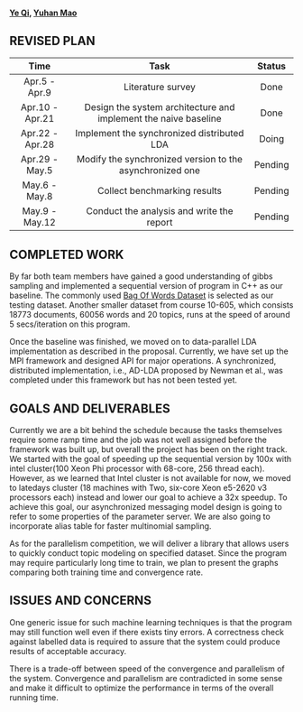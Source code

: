 #### [Ye Qi](https://www.linkedin.com/in/ye-charlotte-qi/), [Yuhan Mao](https://www.linkedin.com/in/yuhan-mao-a09144a5/)

## REVISED PLAN
<!-- Break time down into half-week increments. Each increment should have at least one task, and for each task put a person's name on it. -->

| Time | Task | Status |
|:----:|:----:|:------:|
| Apr.5 - Apr.9 | Literature survey | Done |
| Apr.10 - Apr.21 | Design the system architecture and implement the naive baseline | Done |
| Apr.22 - Apr.28 | Implement the synchronized distributed LDA | Doing |
| Apr.29 - May.5 | Modify the synchronized version to the asynchronized one | Pending |
| May.6 - May.8 | Collect benchmarking results | Pending |
| May.9 - May.12 | Conduct the analysis and write the report | Pending |


## COMPLETED WORK
<!-- One to two paragraphs, summarize the work that you have completed so far. -->

By far both team members have gained a good understanding of gibbs sampling and implemented a sequential version of program in C++ as our baseline. The commonly used [Bag Of Words Dataset](https://archive.ics.uci.edu/ml/datasets/Bag+of+Words) is selected as our testing dataset. Another smaller dataset from course 10-605, which consists 18773 documents, 60056 words and 20 topics, runs at the speed of around 5 secs/iteration on this program. 

Once the baseline was finished, we moved on to data-parallel LDA implementation as described in the proposal. Currently, we have set up the MPI framework and designed API for major operations. A synchronized, distributed implementation, i.e., AD-LDA proposed by Newman et al., was completed under this framework but has not been tested yet. 


## GOALS AND DELIVERABLES
<!-- Do you still believe you will be able to produce all your deliverables? If not, why? What about the "nice to haves"? In your checkpoint writeup we want a new list of goals that you plan to hit for the Parallelism competition.
What do you plan to show at the parallelism competition? Will it be a demo? Will it be a graph? -->

Currently we are a bit behind the schedule because the tasks themselves require some ramp time and the job was not well assigned before the framework was built up, but overall the project has been on the right track. We started with the goal of speeding up the sequential version by 100x with intel cluster(100 Xeon Phi processor with 68-core, 256 thread each). However, as we learned that Intel cluster is not available for now, we moved to latedays cluster (18 machines with Two, six-core Xeon e5-2620 v3 processors each) instead and lower our goal to achieve a 32x speedup. To achieve this goal, our asynchronized messaging model design is going to refer to some properties of the parameter server. We are also going to incorporate alias table for faster multinomial sampling.

As for the parallelism competition, we will deliver a library that allows users to quickly conduct topic modeling on specified dataset. Since the program may require particularly long time to train, we plan to present the graphs comparing both training time and convergence rate. 


## ISSUES AND CONCERNS
<!-- Are there any remaining unknowns (things you simply don't know how to solve, or resource you don't know how to get) or is it just a matter of coding and doing the work? If you do not wish to put this information on a public web site you are welcome to email the staff directly. -->
One generic issue for such machine learning techniques is that the program may still function well even if there exists tiny errors. A correctness check against labelled data is required to assure that the system could produce results of acceptable accuracy. 

There is a trade-off between speed of the convergence and parallelism of the system. Convergence and parallelism are contradicted in some sense and make it difficult to optimize the performance in terms of the overall running time.





